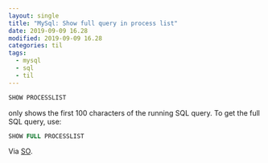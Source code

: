 ```yaml
---
layout: single
title: "MySql: Show full query in process list"
date: 2019-09-09 16.28
modified: 2019-09-09 16.28
categories: til
tags:
  - mysql
  - sql
  - til
---
```


```sql
SHOW PROCESSLIST
```

only shows the first 100 characters of the running SQL query. To get the full SQL query, use:

```sql
SHOW FULL PROCESSLIST
```

Via [SO](https://stackoverflow.com/a/3638697/1257318).
